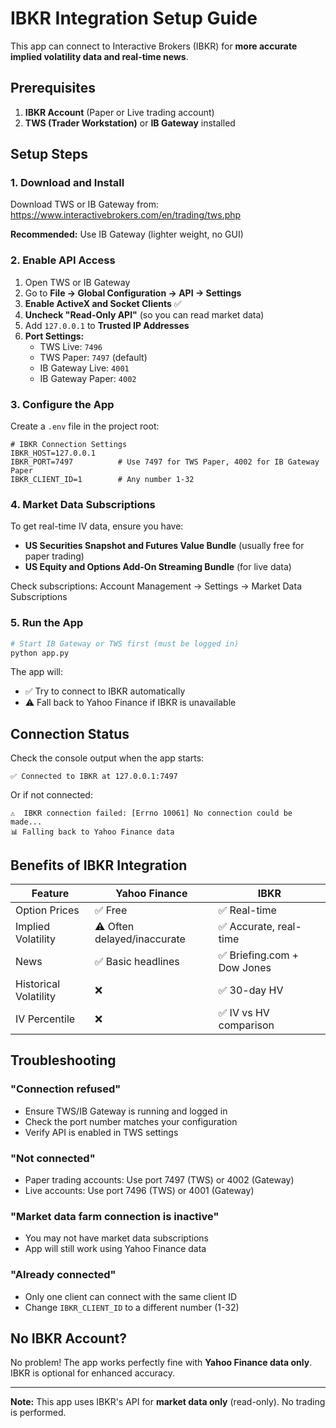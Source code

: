 # IBKR Integration Setup Guide

This app can connect to Interactive Brokers (IBKR) for **more accurate implied volatility data and real-time news**.

## Prerequisites

1. **IBKR Account** (Paper or Live trading account)
2. **TWS (Trader Workstation)** or **IB Gateway** installed

## Setup Steps

### 1. Download and Install

Download TWS or IB Gateway from: https://www.interactivebrokers.com/en/trading/tws.php

**Recommended:** Use IB Gateway (lighter weight, no GUI)

### 2. Enable API Access

1. Open TWS or IB Gateway
2. Go to **File → Global Configuration → API → Settings**
3. **Enable ActiveX and Socket Clients** ✅
4. **Uncheck "Read-Only API"** (so you can read market data)
5. Add `127.0.0.1` to **Trusted IP Addresses**
6. **Port Settings:**
   - TWS Live: `7496`
   - TWS Paper: `7497` (default)
   - IB Gateway Live: `4001`
   - IB Gateway Paper: `4002`

### 3. Configure the App

Create a `.env` file in the project root:

```env
# IBKR Connection Settings
IBKR_HOST=127.0.0.1
IBKR_PORT=7497          # Use 7497 for TWS Paper, 4002 for IB Gateway Paper
IBKR_CLIENT_ID=1        # Any number 1-32
```

### 4. Market Data Subscriptions

To get real-time IV data, ensure you have:
- **US Securities Snapshot and Futures Value Bundle** (usually free for paper trading)
- **US Equity and Options Add-On Streaming Bundle** (for live data)

Check subscriptions: Account Management → Settings → Market Data Subscriptions

### 5. Run the App

```bash
# Start IB Gateway or TWS first (must be logged in)
python app.py
```

The app will:
- ✅ Try to connect to IBKR automatically
- ⚠️ Fall back to Yahoo Finance if IBKR is unavailable

## Connection Status

Check the console output when the app starts:

```
✅ Connected to IBKR at 127.0.0.1:7497
```

Or if not connected:

```
⚠️  IBKR connection failed: [Errno 10061] No connection could be made...
📊 Falling back to Yahoo Finance data
```

## Benefits of IBKR Integration

| Feature | Yahoo Finance | IBKR |
|---------|--------------|------|
| Option Prices | ✅ Free | ✅ Real-time |
| Implied Volatility | ⚠️ Often delayed/inaccurate | ✅ Accurate, real-time |
| News | ✅ Basic headlines | ✅ Briefing.com + Dow Jones |
| Historical Volatility | ❌ | ✅ 30-day HV |
| IV Percentile | ❌ | ✅ IV vs HV comparison |

## Troubleshooting

### "Connection refused"
- Ensure TWS/IB Gateway is running and logged in
- Check the port number matches your configuration
- Verify API is enabled in TWS settings

### "Not connected"
- Paper trading accounts: Use port 7497 (TWS) or 4002 (Gateway)
- Live accounts: Use port 7496 (TWS) or 4001 (Gateway)

### "Market data farm connection is inactive"
- You may not have market data subscriptions
- App will still work using Yahoo Finance data

### "Already connected"
- Only one client can connect with the same client ID
- Change `IBKR_CLIENT_ID` to a different number (1-32)

## No IBKR Account?

No problem! The app works perfectly fine with **Yahoo Finance data only**. IBKR is optional for enhanced accuracy.

---

**Note:** This app uses IBKR's API for **market data only** (read-only). No trading is performed.


